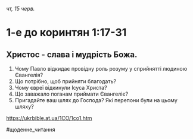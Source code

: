 
_чт, 15 черв._

# 1-е до коринтян 1:17-31

## Христос - слава і мудрість Божа.
1. Чому Павло відкидає провідну роль розуму у сприйнятті людиною Євангелія?
2. Що потрібно, щоб прийняти благодать?
3. Чому євреї відкинули Ісуса Христа?
4. Що заважало поганам приймати Євангеліє?
5. Пригадайте ваш шлях до Господа? Які перепони були на цьому шляху?

https://ukrbible.at.ua/1CO/1co1.htm 

#щоденне_читання
